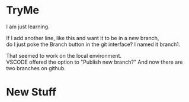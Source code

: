 # TryMe
I am just learning.<br>
<p>If I add another line, like this and want it to be in a new branch,<br>
do I just poke the Branch  button in the git interface? I named it branch1.
<p>That seemed to work on the local environment.<br>
VSCODE offered the option to "Publish new branch?" And now there are two branches on github.
<h1>New Stuff</h1>
